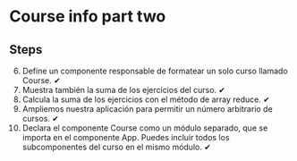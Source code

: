 # Course info part two

## Steps

6. Define un componente responsable de formatear un solo curso llamado Course. ✔
7. Muestra también la suma de los ejercicios del curso. ✔
8. Calcula la suma de los ejercicios con el método de array reduce. ✔
9. Ampliemos nuestra aplicación para permitir un número arbitrario de cursos. ✔
10. Declara el componente Course como un módulo separado, que se importa en el componente App. Puedes incluir todos los subcomponentes del curso en el mismo módulo. ✔